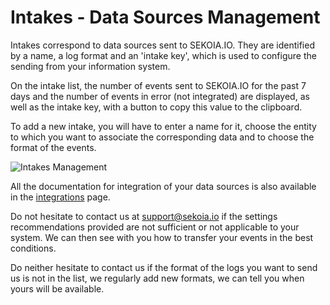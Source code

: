 # Intakes - Data Sources Management

Intakes correspond to data sources sent to SEKOIA.IO. They are identified by a name, a log format and an 'intake key', which is used to configure the sending from your information system.

On the intake list, the number of events sent to SEKOIA.IO for the past 7 days and the number of events in error (not integrated) are displayed, as well as the intake key, with a button to copy this value to the clipboard.

To add a new intake, you will have to enter a name for it, choose the entity to which you want to associate the corresponding data and to choose the format of the events.

![Intakes Management](/assets/operation_center/intakes.gif)

All the documentation for integration of your data sources is also available in the [integrations](/integrations/index.md) page.

Do not hesitate to contact us at <support@sekoia.io> if the settings recommendations provided are not sufficient or not applicable to your system. We can then see with you how to transfer your events in the best conditions.

Do neither hesitate to contact us if the format of the logs you want to send us is not in the list, we regularly add new formats, we can tell you when yours will be available.
